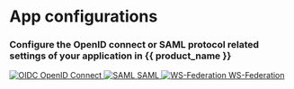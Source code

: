 <div class="center-all">
  <h1>App configurations</h1>
  <h3>Configure the OpenID connect or SAML protocol related settings of your application in {{ product_name }}</h3>

  <div class="cards-container">
    <a href="../../references/app-settings/oidc-settings-for-app" class="card square">
      <img src="../../assets/img/logo/oidc-logo.svg" alt="OIDC" />
      <span>OpenID Connect</span>
    </a>
    <a href="../../references/app-settings/saml-settings-for-app" class="card square">
      <img src="../../assets/img/logo/saml-logo.svg" alt="SAML" />
      <span>SAML</span>
    </a>
    <a href="../../references/app-settings/ws-federation-settings-for-app" class="card square">
      <img src="../../assets/img/logo/ws-fed.svg" alt="WS-Federation" />
      <span>WS-Federation</span>
    </a>
  </div>
</div>
